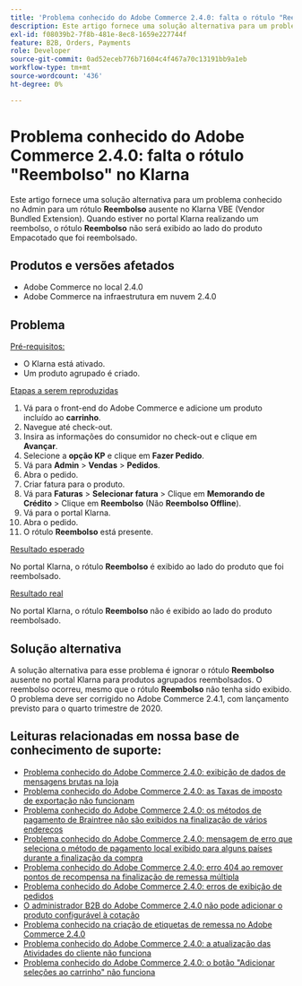 ```yaml
---
title: 'Problema conhecido do Adobe Commerce 2.4.0: falta o rótulo "Reembolso" no Klarna'
description: Este artigo fornece uma solução alternativa para um problema conhecido no Admin para um rótulo **Reembolso** ausente no Klarna VBE (Vendor Bundled Extension). Quando estiver no portal Klarna realizando um reembolso, o rótulo **Reembolso** não é exibido ao lado do produto agrupado que foi reembolsado.
exl-id: f08039b2-7f8b-481e-8ec8-1659e227744f
feature: B2B, Orders, Payments
role: Developer
source-git-commit: 0ad52eceb776b71604c4f467a70c13191bb9a1eb
workflow-type: tm+mt
source-wordcount: '436'
ht-degree: 0%

---
```


# Problema conhecido do Adobe Commerce 2.4.0: falta o rótulo &quot;Reembolso&quot; no Klarna

Este artigo fornece uma solução alternativa para um problema conhecido no Admin para um rótulo **Reembolso** ausente no Klarna VBE (Vendor Bundled Extension). Quando estiver no portal Klarna realizando um reembolso, o rótulo **Reembolso** não será exibido ao lado do produto Empacotado que foi reembolsado.

## Produtos e versões afetados

* Adobe Commerce no local 2.4.0
* Adobe Commerce na infraestrutura em nuvem 2.4.0

## Problema

<u>Pré-requisitos:</u>

* O Klarna está ativado.
* Um produto agrupado é criado.

<u>Etapas a serem reproduzidas</u>

1. Vá para o front-end do Adobe Commerce e adicione um produto incluído ao **carrinho**.
1. Navegue até check-out.
1. Insira as informações do consumidor no check-out e clique em **Avançar**.
1. Selecione a **opção KP** e clique em **Fazer Pedido**.
1. Vá para **Admin** > **Vendas** > **Pedidos**.
1. Abra o pedido.
1. Criar fatura para o produto.
1. Vá para **Faturas** > **Selecionar fatura** > Clique em **Memorando de Crédito** > Clique em **Reembolso** (Não **Reembolso Offline**).
1. Vá para o portal Klarna.
1. Abra o pedido.
1. O rótulo **Reembolso** está presente.

<u>Resultado esperado</u>

No portal Klarna, o rótulo **Reembolso** é exibido ao lado do produto que foi reembolsado.

<u>Resultado real</u>

No portal Klarna, o rótulo **Reembolso** não é exibido ao lado do produto reembolsado.

## Solução alternativa

A solução alternativa para esse problema é ignorar o rótulo **Reembolso** ausente no portal Klarna para produtos agrupados reembolsados. O reembolso ocorreu, mesmo que o rótulo **Reembolso** não tenha sido exibido. O problema deve ser corrigido no Adobe Commerce 2.4.1, com lançamento previsto para o quarto trimestre de 2020.

## Leituras relacionadas em nossa base de conhecimento de suporte:

* [Problema conhecido do Adobe Commerce 2.4.0: exibição de dados de mensagens brutas na loja](/help/troubleshooting/storefront/magento-2-4-0-issue-storefront-raw-message-data-display.md)
* [Problema conhecido do Adobe Commerce 2.4.0: as Taxas de imposto de exportação não funcionam](/help/troubleshooting/miscellaneous/magento-2-4-0-known-issue-export-tax-rates-does-not-work.md)
* [Problema conhecido do Adobe Commerce 2.4.0: os métodos de pagamento de Braintree não são exibidos na finalização de vários endereços](/help/troubleshooting/payments/magento-2-4-0-braintree-not-in-multiple-addresses-checkout.md)
* [Problema conhecido do Adobe Commerce 2.4.0: mensagem de erro que seleciona o método de pagamento local exibido para alguns países durante a finalização da compra](/help/troubleshooting/payments/magento-2-4-0-checkout-error-selecting-local-payments.md)
* [Problema conhecido do Adobe Commerce 2.4.0: erro 404 ao remover pontos de recompensa na finalização de remessa múltipla](/help/troubleshooting/storefront/magento-2-4-0-404-error-removing-rewards-points-on-multi-shipping-checkout.md)
* [Problema conhecido do Adobe Commerce 2.4.0: erros de exibição de pedidos](/help/troubleshooting/storefront/magento-2-4-0-known-issue-orders-display-error.md)
* [O administrador B2B do Adobe Commerce 2.4.0 não pode adicionar o produto configurável à cotação](/help/troubleshooting/miscellaneous/magento-2-4-0-b2b-admin-can-t-add-configurable-product-to-quote.md)
* [Problema conhecido na criação de etiquetas de remessa no Adobe Commerce 2.4.0](/help/troubleshooting/known-issues-patches-attached/shipping-labels-creation-known-issue-in-magento-2-4-0.md)
* [Problema conhecido do Adobe Commerce 2.4.0: a atualização das Atividades do cliente não funciona](/help/troubleshooting/miscellaneous/magento-2-4-0-refresh-on-customer-activities-does-not-work.md)
* [Problema conhecido do Adobe Commerce 2.4.0: o botão &quot;Adicionar seleções ao carrinho&quot; não funciona](/help/troubleshooting/miscellaneous/magento-2-4-0-add-selections-to-my-cart-does-not-work.md)
